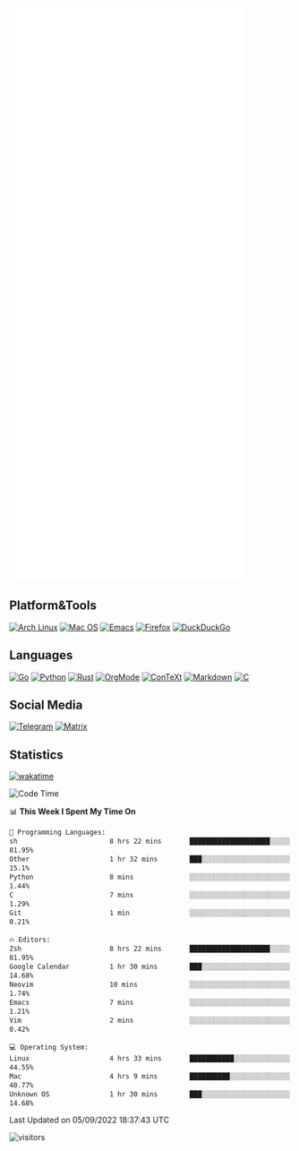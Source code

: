![Metrics](https://github.com/SteamedFish/SteamedFish/blob/master/github-metrics.svg)

## Platform&Tools

[![Arch Linux](https://img.shields.io/badge/ArchLinux-1793D1?logo=arch-linux&logoColor=fff&style=flat-square)](https://archlinux.org/)
[![Mac OS](https://img.shields.io/badge/MacOS-000000?style=flat-square&logo=macos&logoColor=F0F0F0)](https://www.apple.com/macos/)
[![Emacs](https://img.shields.io/badge/Emacs-%237F5AB6.svg?&style=flat-square&logo=gnu-emacs&logoColor=white)](https://www.gnu.org/software/emacs/)
[![Firefox](https://img.shields.io/badge/Firefox-FF7139?style=flat-square&logo=Firefox-Browser&logoColor=white)](https://firefox.com/)
[![DuckDuckGo](https://img.shields.io/badge/DuckDuckGo-DE5833?style=flat-square&logo=DuckDuckGo&logoColor=white)](https://duckduckgo.com/)

## Languages

[![Go](https://img.shields.io/badge/Golang-%2300ADD8.svg?style=flat-square&logo=go&logoColor=white)](https://golang.org/)
[![Python](https://img.shields.io/badge/Python-3670A0?style=flat-square&logo=python&logoColor=ffdd54)](https://www.python.org/)
[![Rust](https://img.shields.io/badge/Rust-%23000000.svg?style=flat-square&logo=rust&logoColor=white)](https://www.rust-lang.org/)
[![OrgMode](https://img.shields.io/badge/OrgMode-%23000000.svg?style=flat-square&logo=org&logoColor=white)](https://orgmode.org/)
[![ConTeXt](https://img.shields.io/badge/ConTeXt-%23008080.svg?style=flat-square&logo=latex&logoColor=white)](https://contextgarden.net/)
[![Markdown](https://img.shields.io/badge/MarkDown-%23000000.svg?style=flat-square&logo=markdown&logoColor=white)](https://daringfireball.net/projects/markdown/)
[![C](https://img.shields.io/badge/C-%2300599C.svg?style=flat-square&logo=c&logoColor=white)](https://www.iso.org/standard/74528.html)

## Social Media
[![Telegram](https://img.shields.io/badge/SteamedFish-2CA5E0?style=social&logo=telegram&logoColor=white)](https://t.me/SteamedFish)
[![Matrix](https://img.shields.io/badge/SteamedFish-2CA5E0?style=social&logo=matrix&logoColor=black)](https://matrix.to/#/@i:steamedfish.org)

## Statistics
[![wakatime](https://wakatime.com/badge/user/168280d6-fcf2-4b4f-ad3a-dc4612f35b38.svg)](https://wakatime.com/@168280d6-fcf2-4b4f-ad3a-dc4612f35b38)

<!--START_SECTION:waka-->
![Code Time](http://img.shields.io/badge/Code%20Time-1%2C987%20hrs%2054%20mins-blue)

📊 **This Week I Spent My Time On** 

```text
💬 Programming Languages: 
sh                       8 hrs 22 mins       ████████████████████░░░░░   81.95% 
Other                    1 hr 32 mins        ███░░░░░░░░░░░░░░░░░░░░░░   15.1% 
Python                   8 mins              ░░░░░░░░░░░░░░░░░░░░░░░░░   1.44% 
C                        7 mins              ░░░░░░░░░░░░░░░░░░░░░░░░░   1.29% 
Git                      1 min               ░░░░░░░░░░░░░░░░░░░░░░░░░   0.21%

🔥 Editors: 
Zsh                      8 hrs 22 mins       ████████████████████░░░░░   81.95% 
Google Calendar          1 hr 30 mins        ███░░░░░░░░░░░░░░░░░░░░░░   14.68% 
Neovim                   10 mins             ░░░░░░░░░░░░░░░░░░░░░░░░░   1.74% 
Emacs                    7 mins              ░░░░░░░░░░░░░░░░░░░░░░░░░   1.21% 
Vim                      2 mins              ░░░░░░░░░░░░░░░░░░░░░░░░░   0.42%

💻 Operating System: 
Linux                    4 hrs 33 mins       ███████████░░░░░░░░░░░░░░   44.55% 
Mac                      4 hrs 9 mins        ██████████░░░░░░░░░░░░░░░   40.77% 
Unknown OS               1 hr 30 mins        ███░░░░░░░░░░░░░░░░░░░░░░   14.68%

```


 Last Updated on 05/09/2022 18:37:43 UTC
<!--END_SECTION:waka-->

![visitors](https://visitor-badge.laobi.icu/badge?page_id=SteamedFish.SteamedFish)

